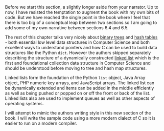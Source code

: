 Before we start this section, a slightly longer aside from your narrator.  Up to now, I have resisted the 
temptation to augment the book with my own bits of code.   But we have reached the single point in the book 
where I feel that there is too big of a conceptual leap between two sections
so I am going to add some of my own narrative between sections 6.4 and 6.5.

The rest of this chapter talks very nicely about 
[binary trees](https://en.wikipedia.org/wiki/Binary_tree)
and 
[hash tables](https://en.wikipedia.org/wiki/Hash_table) - both essential low level data
structures in Computer Science and both excellent ways to understand pointers and how C can be used to
build data structures like the Python `dict`.  However the authors skipped separately describing
the structure of a dynamically constructed
[linked list](https://en.wikipedia.org/wiki/Linked_list) which is the 
first and foundational collection data structure in Computer Science and should be understood
before moving to tree and hash map structures.

Linked lists form the foundation of the Python `list` object, Java Array object, PHP numeric key arrays,
and JavaScript arrays.   The linked list can be dynamically extended and items can be added in the middle
efficiently as well as being pushed or popped on  or off the front or back of the list.  Linked lists also
are used to implement queues as well as other aspects of operating systems.

I will attempt to mimic the authors writing style in this new section of the book.  I will write the sample code
using a more modern dialect of C so it is easier to run on a modern compiler.

